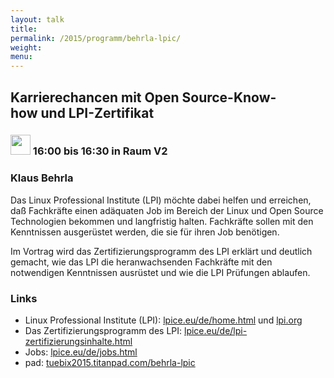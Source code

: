 ```yaml
---
layout: talk
title:
permalink: /2015/programm/behrla-lpic/
weight: 
menu:
---
```

## Karrierechancen&nbsp;mit&nbsp;Open&nbsp;Source-Know-how&nbsp;und&nbsp;LPI-Zertifikat

### <img height = "32" src="../../images/talk.svg"> 16:00 bis 16:30 in Raum V2

### Klaus&nbsp;Behrla

Das Linux Professional Institute (LPI) möchte dabei helfen und erreichen, daß Fachkräfte einen adäquaten Job im Bereich der Linux und Open Source Technologien bekommen und langfristig halten. Fachkräfte sollen mit den Kenntnissen ausgerüstet werden, die sie für ihren Job benötigen.

Im Vortrag wird das Zertifizierungsprogramm des LPI erklärt und deutlich gemacht, wie das LPI die heranwachsenden Fachkräfte mit den notwendigen Kenntnissen ausrüstet und wie die LPI Prüfungen ablaufen.

### Links 

- Linux Professional Institute (LPI): <a href="http://www.lpice.eu/de/home.html" target="_blank">lpice.eu/de/home.html</a> und <a href="http://www.lpi.org" target="_blank">lpi.org</a>
- Das Zertifizierungsprogramm des LPI: <a href="http://www.lpice.eu/de/lpi-zertifizierungsinhalte.html" target="_blank">lpice.eu/de/lpi-zertifizierungsinhalte.html</a>
- Jobs: <a href="http://www.lpice.eu/de/jobs.html" target="_blank">lpice.eu/de/jobs.html</a>
- pad: <a href="https://tuebix2015.titanpad.com/behrla-lpic" target="_blank">tuebix2015.titanpad.com/behrla-lpic</a>
